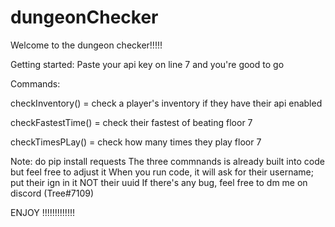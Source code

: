 # dungeonChecker


Welcome to the dungeon checker!!!!!

Getting started:
Paste your api key on line 7 and you're good to go

Commands:

checkInventory() = check a player's inventory if they have their api enabled

checkFastestTime() = check their fastest of beating floor 7

checkTimesPLay() = check how many times they play floor 7

Note:
do pip install requests 
The three commnands is already built into code but feel free to adjust it 
When you run code, it will ask for their username; put their ign in it NOT their uuid
If there's any bug, feel free to dm me on discord (Tree#7109)

ENJOY !!!!!!!!!!!!!
